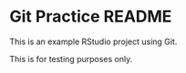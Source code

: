 # Git Practice README

This is an example RStudio project using Git.

This is for testing purposes only.